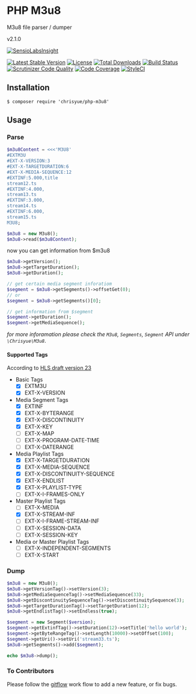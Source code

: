 PHP M3u8
========

M3u8 file parser / dumper

v2.1.0

[![SensioLabsInsight](https://insight.sensiolabs.com/projects/f04296f1-1621-4af0-8346-fd3379f34a5a/big.png)](https://insight.sensiolabs.com/projects/f04296f1-1621-4af0-8346-fd3379f34a5a)

[![Latest Stable Version](https://poser.pugx.org/chrisyue/php-m3u8/v/stable)](https://packagist.org/packages/chrisyue/php-m3u8)
[![License](https://poser.pugx.org/chrisyue/php-m3u8/license)](https://packagist.org/packages/chrisyue/php-m3u8)
[![Total Downloads](https://poser.pugx.org/chrisyue/php-m3u8/downloads)](https://packagist.org/packages/chrisyue/php-m3u8)
[![Build Status](https://travis-ci.org/chrisyue/php-m3u8.svg?branch=develop)](https://travis-ci.org/chrisyue/php-m3u8)
[![Scrutinizer Code Quality](https://scrutinizer-ci.com/g/chrisyue/php-m3u8/badges/quality-score.png?b=develop)](https://scrutinizer-ci.com/g/chrisyue/php-m3u8/?branch=develop)
[![Code Coverage](https://scrutinizer-ci.com/g/chrisyue/php-m3u8/badges/coverage.png?b=develop)](https://scrutinizer-ci.com/g/chrisyue/php-m3u8/?branch=develop)
[![StyleCI](https://styleci.io/repos/52257600/shield)](https://styleci.io/repos/52257600)

Installation
------------

```
$ composer require 'chrisyue/php-m3u8'
```

Usage
-----

### Parse

```php
$m3u8Content = <<<'M3U8'
#EXTM3U
#EXT-X-VERSION:3
#EXT-X-TARGETDURATION:6
#EXT-X-MEDIA-SEQUENCE:12
#EXTINF:5.000,title
stream12.ts
#EXTINF:4.000,
stream13.ts
#EXTINF:3.000,
stream14.ts
#EXTINF:6.000,
stream15.ts
M3U8;

$m3u8 = new M3u8();
$m3u8->read($m3u8Content);
```

now you can get information from $m3u8

```php
$m3u8->getVersion();
$m3u8->getTargetDuration();
$m3u8->getDuration();

// get certain media segment inforatiom
$segment = $m3u8->getSegments()->offsetGet(0);
// or
$segment = $m3u8->getSegments()[0];

// get information from $segment
$segment->getDuration();
$segment->getMediaSequence();
```

*for more inforamation please check the `M3u8`, `Segments`, `Segment` API under `\Chrisyue\M3u8`*.

#### Supported Tags

According to [HLS draft version 23](https://tools.ietf.org/html/draft-pantos-http-live-streaming-23)

* Basic Tags
    - [x] EXTM3U
    - [x] EXT-X-VERSION
* Media Segment Tags
    - [x] EXTINF
    - [x] EXT-X-BYTERANGE
    - [x] EXT-X-DISCONTINUITY
    - [x] EXT-X-KEY
    - [ ] EXT-X-MAP
    - [ ] EXT-X-PROGRAM-DATE-TIME
    - [ ] EXT-X-DATERANGE
* Media Playlist Tags
    - [x] EXT-X-TARGETDURATION
    - [x] EXT-X-MEDIA-SEQUENCE
    - [x] EXT-X-DISCONTINUITY-SEQUENCE
    - [x] EXT-X-ENDLIST
    - [x] EXT-X-PLAYLIST-TYPE
    - [ ] EXT-X-I-FRAMES-ONLY
* Master Playlist Tags
    - [ ] EXT-X-MEDIA
    - [x] EXT-X-STREAM-INF
    - [ ] EXT-X-I-FRAME-STREAM-INF
    - [ ] EXT-X-SESSION-DATA
    - [ ] EXT-X-SESSION-KEY
* Media or Master Playlist Tags
    - [ ] EXT-X-INDEPENDENT-SEGMENTS
    - [ ] EXT-X-START

### Dump

```php
$m3u8 = new M3u8();
$m3u8->getVersionTag()->setVersion(3);
$m3u8->getMediaSequenceTag()->setMediaSequence(33);
$m3u8->getDiscontinuitySequenceTag()->setDiscontinuitySequence(3);
$m3u8->getTargetDurationTag()->setTargetDuration(12);
$m3u8->getEndlistTag()->setEndless(true);

$segment = new Segment($version);
$segment->getExtinfTag()->setDuration(12)->setTitle('hello world');
$segment->getByteRangeTag()->setLength(10000)->setOffset(100);
$segment->getUri()->setUri('stream33.ts');
$m3u8->getSegments()->add($segment);

echo $m3u8->dump();
```

### To Contributors

Please follow the [gitflow](http://nvie.com/posts/a-successful-git-branching-model/) work flow
to add a new feature, or fix bugs.
